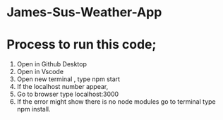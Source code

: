 # James-Sus-Weather-App
# Process to run this code;
1. Open in Github Desktop 
2. Open in Vscode
3. Open new terminal , type npm start
4. If the localhost number appear,
5. Go to browser type localhost:3000
6. If the error might show there is no node modules go to terminal type npm install.
